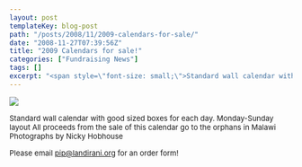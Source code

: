 ```yaml
---
layout: post
templateKey: blog-post
path: "/posts/2008/11/2009-calendars-for-sale/"
date: "2008-11-27T07:39:56Z"
title: "2009 Calendars for sale!"
categories: ["Fundraising News"]
tags: []
excerpt: "<span style=\"font-size: small;\">Standard wall calendar with good sized boxes for each day. Monday..."
---
```


![](http://www.landirani.org/image_library/news/full_size/4994592069e16calendar_all.jpg)

<span style="font-size: small;">Standard wall calendar with good sized boxes for each day. Monday-Sunday layout
All proceeds from the sale of this calendar go to the orphans in Malawi
Photographs by Nicky Hobhouse</span>

<span style="font-size: small;">Please email [pip@landirani.org](mailto:pip@landirani.org) for an order form!</span>